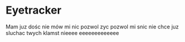 # Eyetracker
Mam juz dośc nie mów mi nic pozwol zyc pozwol mi snic nie chce juz sluchac twych klamst nieeee eeeeeeeeeeeee
